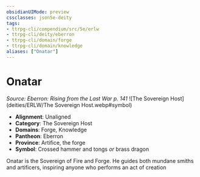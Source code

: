 ```yaml
---
obsidianUIMode: preview
cssclasses: json5e-deity
tags:
- ttrpg-cli/compendium/src/5e/erlw
- ttrpg-cli/deity/eberron
- ttrpg-cli/domain/forge
- ttrpg-cli/domain/knowledge
aliases: ["Onatar"]
---
```

# Onatar
*Source: Eberron: Rising from the Last War p. 141* 
![The Sovereign Host](deities/ERLW/The Sovereign Host.webp#symbol)

- **Alignment**: Unaligned
- **Category**: The Sovereign Host
- **Domains**: Forge, Knowledge
- **Pantheon**: Eberron
- **Province**: Artifice, the forge
- **Symbol**: Crossed hammer and tongs *or* brass dragon

Onatar is the Sovereign of Fire and Forge. He guides both mundane smiths and artificers, inspiring anyone who performs an act of creation